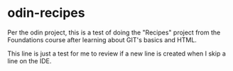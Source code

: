 # odin-recipes
Per the odin project, this is a test of doing the "Recipes" project from the Foundations course after learning about GIT's basics and HTML.

This line is just a test for me to review if a new line is created when I skip a line on the IDE.